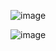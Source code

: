 ![image](https://github.com/ameha1/GalacticArmada/assets/129897712/3956671d-60e0-4522-a2fc-a77ee3d13196)

![image](https://github.com/ameha1/GalacticArmada/assets/129897712/00eabcaa-89f3-4228-a5b2-073134eb6b9c)

